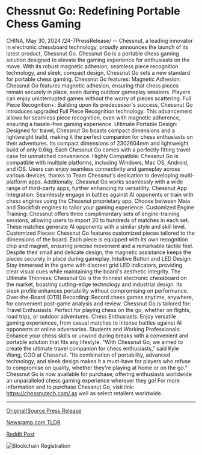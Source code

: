 # Chessnut Go: Redefining Portable Chess Gaming

CHINA, May 30, 2024 /24-7PressRelease/ -- Chessnut, a leading innovator in electronic chessboard technology, proudly announces the launch of its latest product, Chessnut Go. Chessnut Go is a portable chess gaming solution designed to elevate the gaming experience for enthusiasts on the move. With its robust magnetic adhesion, seamless piece recognition technology, and sleek, compact design, Chessnut Go sets a new standard for portable chess gaming.  Chessnut Go features:  Magnetic Adhesion: Chessnut Go features magnetic adhesion, ensuring that chess pieces remain securely in place, even during outdoor gameplay sessions. Players can enjoy uninterrupted games without the worry of pieces scattering.  Full Piece Recognition+: Building upon its predecessor's success, Chessnut Go introduces upgraded Full Piece Recognition technology. This advancement allows for seamless piece recognition, even with magnetic adherence, ensuring a hassle-free gaming experience.  Ultimate Portable Design: Designed for travel, Chessnut Go boasts compact dimensions and a lightweight build, making it the perfect companion for chess enthusiasts on their adventures. Its compact dimensions of 2302604mm and lightweight build of only 0.6kg. Each Chessnut Go comes with a perfectly fitting travel case for unmatched convenience.  Highly Compatible: Chessnut Go is compatible with multiple platforms, including Windows, Mac OS, Android, and iOS. Users can enjoy seamless connectivity and gameplay across various devices, thanks to Team Chessnut's dedication to developing multi-platform apps. Additionally, Chessnut Go works seamlessly with a wide range of third-party apps, further enhancing its versatility.  Chessnut App Integration: Seamlessly engage in battles against AI opponents or train with chess engines using the Chessnut proprietary app. Choose between Maia and Stockfish engines to tailor your gaming experience.  Customized Engine Training: Chessnut offers three complimentary sets of engine-training sessions, allowing users to import 20 to hundreds of matches in each set. These matches generate AI opponents with a similar style and skill level.   Customized Pieces: Chessnut Go features customized pieces tailored to the dimensions of the board. Each piece is equipped with its own recognition chip and magnet, ensuring precise movement and a remarkable tactile feel. Despite their small and delicate design, the magnetic assistance keeps the pieces securely in place during gameplay.  Intuitive Button and LED Design: Stay immersed in the game with discreet grid LED indicators, providing clear visual cues while maintaining the board's aesthetic integrity.  The Ultimate Thinness: Chessnut Go is the thinnest electronic chessboard on the market, boasting cutting-edge technology and industrial design. Its sleek profile enhances portability without compromising on performance.  Over-the-Board (OTB) Recording: Record chess games anytime, anywhere, for convenient post-game analysis and review.  Chessnut Go is tailored for:  Travel Enthusiasts: Perfect for playing chess on the go, whether on flights, road trips, or outdoor adventures.  Chess Enthusiasts: Enjoy versatile gaming experiences, from casual matches to intense battles against AI opponents or online adversaries.  Students and Working Professionals: Enhance your chess skills or unwind during breaks with a convenient and portable solution that fits any lifestyle.  "With Chessnut Go, we aimed to create the ultimate travel companion for chess enthusiasts," said Kyle Wang, COO at Chessnut. "Its combination of portability, advanced technology, and sleek design makes it a must-have for players who refuse to compromise on quality, whether they're playing at home or on the go."  Chessnut Go is now available for purchase, offering enthusiasts worldwide an unparalleled chess gaming experience wherever they go!  For more information and to purchase Chessnut Go, visit link: https://chessnutech.com/,as well as select retailers worldwide. 

---

[Original/Source Press Release](https://www.24-7pressrelease.com/press-release/511247/chessnut-go-redefining-portable-chess-gaming)
                    

[Newsramp.com TLDR](None) 



[Reddit Post](https://www.reddit.com/r/GamingNewsRamp/comments/1d3y4zz/chessnut_launches_portable_chess_gaming_solution/) 



![Blockchain Registration](https://cdn.newsramp.app/24-7PressRelease/qrcode/245/30/tallXJtE.webp)